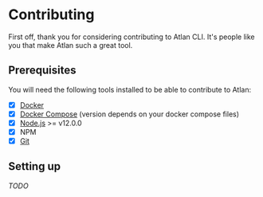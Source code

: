 # Contributing

First off, thank you for considering contributing to Atlan CLI. It's people like you that make Atlan such a great tool.

## Prerequisites

You will need the following tools installed to be able to contribute to Atlan:

- [X] [Docker](https://www.docker.com/products/docker-desktop)
- [X] [Docker Compose](https://docs.docker.com/compose/install) (version depends on your docker compose files)
- [X] [Node.js](https://nodejs.org/en/) >= v12.0.0
- [X] NPM
- [X] [Git](https://git-scm.com/)

## Setting up

_TODO_
